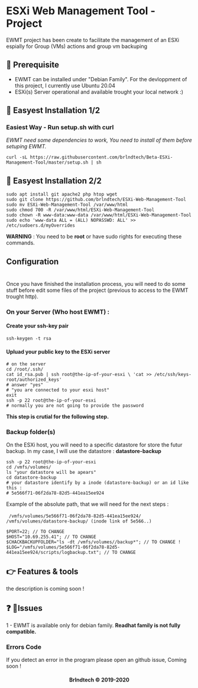 # ESXi Web Management Tool -  Project 
EWMT project has been create to 
facilitate the management of an ESXi espially for Group (VMs) actions and group vm backuping 

## :bookmark_tabs: Prerequisite

- EWMT can be installed under "Debian Family". For the  devloppment of this project, I currently use Ubuntu 20.04
- ESXi(s) Server operational and available trought your local network :) 

## :pushpin: Easyest Installation 1/2

### Easiest Way - Run setup.sh with curl 
<i> EWMT need some dependencies to work, You need to install of them before setuping EWMT. </i>

```
curl -sL https://raw.githubusercontent.com/brlndtech/Beta-ESXi-Management-Tool/master/setup.sh | sh
``` 

## :pushpin: Easyest Installation 2/2
```
sudo apt install git apache2 php htop wget
sudo git clone https://github.com/brlndtech/ESXi-Web-Management-Tool
sudo mv ESXi-Web-Management-Tool /var/www/html
sudo chmod 700 -R /var/www/html/ESXi-Web-Management-Tool
sudo chown -R www-data:www-data /var/www/html/ESXi-Web-Management-Tool
sudo echo 'www-data ALL = (ALL) NOPASSWD: ALL' >> /etc/sudoers.d/myOverrides
```

**WARNING** : You need to be <b>root</b> or have sudo rights for executing these commands. 

## Configuration
#

Once you have finished the installation process, you will need to do some stuff before edit some files of the project (previous to access to the EWMT trought http). 

### On your Server (Who host EWMT) : 

#### Create your ssh-key pair 

```
ssh-keygen -t rsa 
```

#### Upluad your public key to the ESXi server

```
# on the server
cd /root/.ssh/
cat id_rsa.pub | ssh root@the-ip-of-your-esxi \ 'cat >> /etc/ssh/keys-root/authorized_keys'
# answer "yes"
# "you are connected to your esxi host"
exit
ssh -p 22 root@the-ip-of-your-esxi
# normally you are not going to provide the password
```
<b> This step is crutial for the following step. </b>

### Backup folder(s)

On the ESXi host, you will need to a specific datastore for store the futur backup. In my case, I will use the datastore : <b> datastore-backup </b>

```
ssh -p 22 root@the-ip-of-your-esxi
cd /vmfs/volumes/
ls "your datastore will be apears" 
cd datastore-backup
# your datastore identify by a inode (datastore-backup) or an id like this : 
# 5e566f71-06f2da78-82d5-441ea15ee924
```

Example of the absolute path, that we will need for the next steps : </br>

<code> /vmfs/volumes/5e566f71-06f2da78-82d5-441ea15ee924/ </code>
<code> /vmfs/volumes/datastore-backup/ (inode link of 5e566..) </code>

```
$PORT=22; // TO CHANGE 
$HOST="10.69.255.41"; // TO CHANGE
$CHACKBACKUPFOLDER="ls -dt /vmfs/volumes//backup*"; // TO CHANGE !
$LOG="/vmfs/volumes/5e566f71-06f2da78-82d5-441ea15ee924/scripts/logbackup.txt"; // TO CHANGE
```

## :point_right: Features & tools 

the description is coming soon !

## :question: :speech_balloon:Issues 

1 -  EWMT is available only for debian family. **Readhat family is not fully compatible.** 


### Errors Code 

If you detect an error in the program please open an github issue,
Coming soon !

#### <center>Brlndtech &copy; 2019-2020</center>

